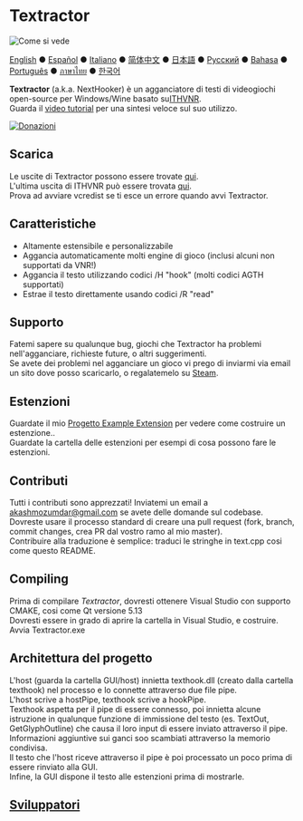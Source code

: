 # Textractor

![Come si vede](screenshot.png)

[English](README.md) ● [Español](README_ES.md) ● [Italiano](README_IT.md) ● [简体中文](README_SC.md) ● [日本語](README_JP.md) ● [Русский](README_RU.md) ● [Bahasa](README_ID.md) ● [Português](README_PT.md) ● [ภาษาไทย](README_TH.md) ● [한국어](README_KR.md)

**Textractor** (a.k.a. NextHooker) è un agganciatore di testi di videogiochi open-source per Windows/Wine basato su[ITHVNR](http://www.hongfire.com/forum/showthread.php/438331-ITHVNR-ITH-with-the-VNR-engine).<br>
Guarda il [video tutorial](https://tinyurl.com/textractor-tutorial) per una sintesi veloce sul suo utilizzo.

[![Donazioni](https://www.paypalobjects.com/en_US/i/btn/btn_donate_SM.gif)](https://www.paypal.com/cgi-bin/webscr?cmd=_donations&business=akashmozumdar%40gmail.com&item_name=Textractor%20development&currency_code=USD)

## Scarica

Le uscite di Textractor possono essere trovate [qui](https://github.com/Artikash/Textractor/releases).<br>
L'ultima uscita di ITHVNR può essere trovata [qui](https://drive.google.com/open?id=13aHF4uIXWn-3YML_k2YCDWhtGgn5-tnO).<br>
Prova ad avviare vcredist se ti esce un errore quando avvi Textractor.

## Caratteristiche

- Altamente estensibile e personalizzabile
- Aggancia automaticamente molti engine di gioco (inclusi alcuni non supportati da VNR!)
- Aggancia il testo utilizzando codici /H "hook" (molti codici AGTH supportati)
- Estrae il testo direttamente usando codici /R "read"

## Supporto

Fatemi sapere su qualunque bug, giochi che Textractor ha problemi nell'agganciare, richieste future, o altri suggerimenti.<br>
Se avete dei problemi nel agganciare un gioco vi prego di inviarmi via email un sito dove posso scaricarlo, o regalatemelo su [Steam](https://steamcommunity.com/profiles/76561198097566313/).

## Estenzioni

Guardate il mio [Progetto Example Extension](https://github.com/Artikash/ExampleExtension) per vedere come costruire un estenzione..<br>
Guardate la cartella delle estenzioni per esempi di cosa possono fare le estenzioni.

## Contributi

Tutti i contributi sono apprezzati! Inviatemi un email a akashmozumdar@gmail.com se avete delle domande sul codebase.<br>
Dovreste usare il processo standard di creare una pull request (fork, branch, commit changes, crea PR dal vostro ramo al mio master).<br>
Contribuire alla traduzione è semplice: traduci le stringhe in text.cpp cosi come questo README.

## Compiling

Prima di compilare *Textractor*, dovresti ottenere Visual Studio con supporto CMAKE, cosi come Qt versione 5.13<br>
Dovresti essere in grado di aprire la cartella in Visual Studio, e costruire. Avvia Textractor.exe

## Architettura del progetto

L'host (guarda la cartella GUI/host) innietta texthook.dll (creato dalla cartella texthook) nel processo e lo connette attraverso due file pipe.<br>
L'host scrive a hostPipe, texthook scrive a hookPipe.<br>
Texthook aspetta per il pipe di essere connesso, poi innietta alcune istruzione in qualunque funzione di immissione del testo (es. TextOut, GetGlyphOutline) che causa il loro input di essere inviato attraverso il pipe.<br>
Informazioni aggiuntive sui ganci soo scambiati attraverso la memorio condivisa.<br>
Il testo che l'host riceve attraverso il pipe è poi processato un poco prima di essere rinviato alla GUI.<br>
Infine, la GUI dispone il testo alle estenzioni prima di mostrarle.

## [Sviluppatori](CREDITS.md)
